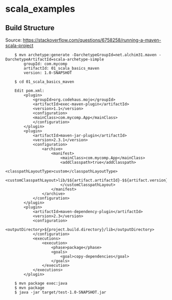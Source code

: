 # scala_examples

## Build Structure

Source: https://stackoverflow.com/questions/6758258/running-a-maven-scala-project

        $ mvn archetype:generate -DarchetypeGroupId=net.alchim31.maven -DarchetypeArtifactId=scala-archetype-simple
            groupId: com.mycomp
            artifactId: 01_scala_basics_maven
            version: 1.0-SNAPSHOT

        $ cd 01_scala_basics_maven

        Edit pom.xml:
            <plugin>
                <groupId>org.codehaus.mojo</groupId>
                <artifactId>exec-maven-plugin</artifactId>
                <version>1.1</version>
                <configuration>
                <mainClass>com.mycomp.App</mainClass>
                </configuration>
            </plugin>
            <plugin>
                <artifactId>maven-jar-plugin</artifactId>
                <version>2.3.1</version>
                <configuration>
                    <archive>
                        <manifest>
                            <mainClass>com.mycomp.App</mainClass>
                            <addClasspath>true</addClasspath>
                            <classpathLayoutType>custom</classpathLayoutType>
                            <customClasspathLayout>lib/$${artifact.artifactId}-$${artifact.version}$${dashClassifier?}.$${artifact.extension}
                            </customClasspathLayout>
                        </manifest>
                    </archive>
                </configuration>
            </plugin>
            <plugin>
                <artifactId>maven-dependency-plugin</artifactId>
                <version>2.3</version>
                <configuration>
                    <outputDirectory>${project.build.directory}/lib</outputDirectory>
                </configuration>
                <executions>
                    <execution>
                        <phase>package</phase>
                        <goals>
                            <goal>copy-dependencies</goal>
                        </goals>
                    </execution>
                </executions>
            </plugin>

        $ mvn package exec:java
        $ mvn package
        $ java -jar target/test-1.0-SNAPSHOT.jar